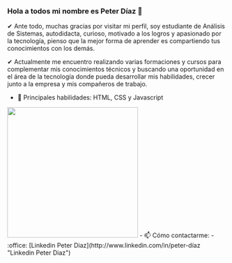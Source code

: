 ### Hola a todos mi nombre es Peter Díaz 👋

✔ Ante todo, muchas gracias por visitar mi perfil, soy estudiante de Análisis de Sistemas, autodidacta, curioso, motivado a los logros y apasionado por la tecnología, pienso que la mejor forma de aprender es compartiendo tus conocimientos con los demás. 
 
✔ Actualmente me encuentro realizando varias formaciones y cursos para complementar mis conocimientos técnicos y buscando una oportunidad en el área de la tecnología donde pueda desarrollar mis habilidades, crecer junto a la empresa y mis compañeros de trabajo.

- 🌱 Principales habilidades:  HTML, CSS y Javascript <br>
<img src="https://user-images.githubusercontent.com/32976433/198863196-9d052719-1994-4e90-9538-6df9bdbf1637.png " width="300">
- 📫 Cómo contactarme:
-  :office:  [Linkedin Peter Diaz](http://www.linkedin.com/in/peter-díaz "Linkedin Peter Diaz")


